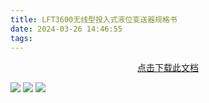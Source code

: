 ```yaml
---
title: LFT3600无线型投入式液位变送器规格书
date: 2024-03-26 14:46:55
tags:
---
```

<center>
<a href=LFT3600无线型投入式液位变送器规格书.pdf>点击下载此文档</a>
</center>

![](LFT3600无线型投入式液位变送器规格书_1.webp)
![](LFT3600无线型投入式液位变送器规格书_2.webp)
![](LFT3600无线型投入式液位变送器规格书_3.webp)